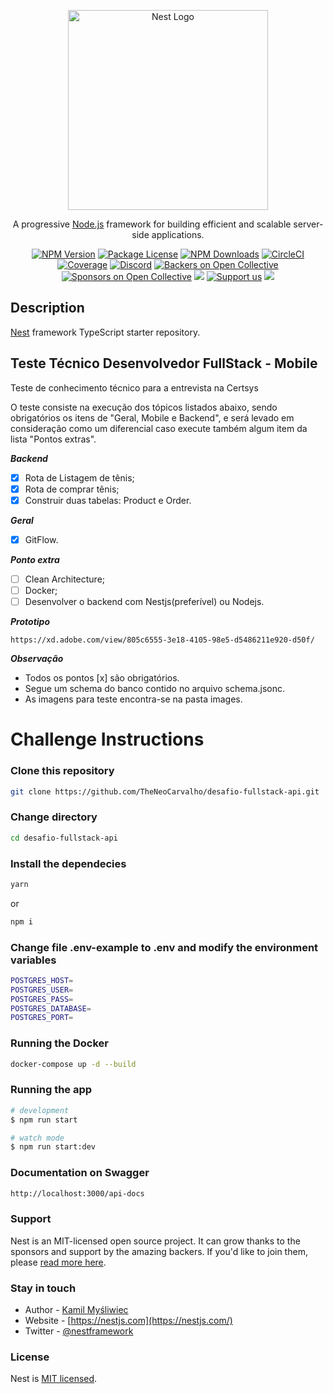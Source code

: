 <p align="center">
  <a href="http://nestjs.com/" target="blank"><img src="https://nestjs.com/img/logo_text.svg" width="320" alt="Nest Logo" /></a>
</p>

[circleci-image]: https://img.shields.io/circleci/build/github/nestjs/nest/master?token=abc123def456
[circleci-url]: https://circleci.com/gh/nestjs/nest

  <p align="center">A progressive <a href="http://nodejs.org" target="_blank">Node.js</a> framework for building efficient and scalable server-side applications.</p>
    <p align="center">
<a href="https://www.npmjs.com/~nestjscore" target="_blank"><img src="https://img.shields.io/npm/v/@nestjs/core.svg" alt="NPM Version" /></a>
<a href="https://www.npmjs.com/~nestjscore" target="_blank"><img src="https://img.shields.io/npm/l/@nestjs/core.svg" alt="Package License" /></a>
<a href="https://www.npmjs.com/~nestjscore" target="_blank"><img src="https://img.shields.io/npm/dm/@nestjs/common.svg" alt="NPM Downloads" /></a>
<a href="https://circleci.com/gh/nestjs/nest" target="_blank"><img src="https://img.shields.io/circleci/build/github/nestjs/nest/master" alt="CircleCI" /></a>
<a href="https://coveralls.io/github/nestjs/nest?branch=master" target="_blank"><img src="https://coveralls.io/repos/github/nestjs/nest/badge.svg?branch=master#9" alt="Coverage" /></a>
<a href="https://discord.gg/G7Qnnhy" target="_blank"><img src="https://img.shields.io/badge/discord-online-brightgreen.svg" alt="Discord"/></a>
<a href="https://opencollective.com/nest#backer" target="_blank"><img src="https://opencollective.com/nest/backers/badge.svg" alt="Backers on Open Collective" /></a>
<a href="https://opencollective.com/nest#sponsor" target="_blank"><img src="https://opencollective.com/nest/sponsors/badge.svg" alt="Sponsors on Open Collective" /></a>
  <a href="https://paypal.me/kamilmysliwiec" target="_blank"><img src="https://img.shields.io/badge/Donate-PayPal-ff3f59.svg"/></a>
    <a href="https://opencollective.com/nest#sponsor"  target="_blank"><img src="https://img.shields.io/badge/Support%20us-Open%20Collective-41B883.svg" alt="Support us"></a>
  <a href="https://twitter.com/nestframework" target="_blank"><img src="https://img.shields.io/twitter/follow/nestframework.svg?style=social&label=Follow"></a>
</p>
  <!--[![Backers on Open Collective](https://opencollective.com/nest/backers/badge.svg)](https://opencollective.com/nest#backer)
  [![Sponsors on Open Collective](https://opencollective.com/nest/sponsors/badge.svg)](https://opencollective.com/nest#sponsor)-->

## Description

[Nest](https://github.com/nestjs/nest) framework TypeScript starter repository.

## Teste Técnico Desenvolvedor FullStack - Mobile

Teste de conhecimento técnico para a entrevista na Certsys

O teste consiste na execução dos tópicos listados abaixo, sendo obrigatórios os itens de "Geral, Mobile e Backend", e será levado em consideração como um diferencial caso execute também algum item da lista "Pontos extras".

**_Backend_**

- [x] Rota de Listagem de tênis;
- [x] Rota de comprar tênis;
- [x] Construir duas tabelas: Product e Order.

**_Geral_**

- [x] GitFlow.

**_Ponto extra_**

- [ ] Clean Architecture;
- [ ] Docker;
- [ ] Desenvolver o backend com Nestjs(preferível) ou Nodejs.

**_Prototipo_**

```text
https://xd.adobe.com/view/805c6555-3e18-4105-98e5-d5486211e920-d50f/
```

**_Observação_**

- Todos os pontos [x] são obrigatórios.
- Segue um schema do banco contido no arquivo schema.jsonc.
- As imagens para teste encontra-se na pasta images.

# Challenge Instructions

### Clone this repository

```bash
git clone https://github.com/TheNeoCarvalho/desafio-fullstack-api.git
```

### Change directory

```bash
cd desafio-fullstack-api
```

### Install the dependecies

```bash
yarn
```

or

```bash
npm i
```

### Change file .env-example to .env and modify the environment variables

```bash
POSTGRES_HOST=
POSTGRES_USER=
POSTGRES_PASS=
POSTGRES_DATABASE=
POSTGRES_PORT=
```

### Running the Docker

```bash
docker-compose up -d --build
```

### Running the app

```bash
# development
$ npm run start

# watch mode
$ npm run start:dev
```

### Documentation on Swagger

```bash
http://localhost:3000/api-docs
```

### Support

Nest is an MIT-licensed open source project. It can grow thanks to the sponsors and support by the amazing backers. If you'd like to join them, please [read more here](https://docs.nestjs.com/support).

### Stay in touch

- Author - [Kamil Myśliwiec](https://kamilmysliwiec.com)
- Website - [https://nestjs.com](https://nestjs.com/)
- Twitter - [@nestframework](https://twitter.com/nestframework)

### License

Nest is [MIT licensed](LICENSE).
